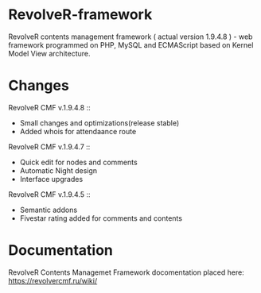 # RevolveR-framework

RevolveR contents management framework ( actual version 1.9.4.8 ) - web framework programmed on PHP, MySQL and ECMAScript based on Kernel Model View architecture.

# Changes

RevolveR CMF v.1.9.4.8 ::

 - Small changes and optimizations(release stable)
 - Added whois for attendaance route

RevolveR CMF v.1.9.4.7 ::

 - Quick edit for nodes and comments
 - Automatic Night design
 - Interface upgrades

RevolveR CMF v.1.9.4.5 ::

 - Semantic addons
 - Fivestar rating added for comments and contents

# Documentation

RevolveR Contents Managemet Framework docomentation placed here: https://revolvercmf.ru/wiki/
